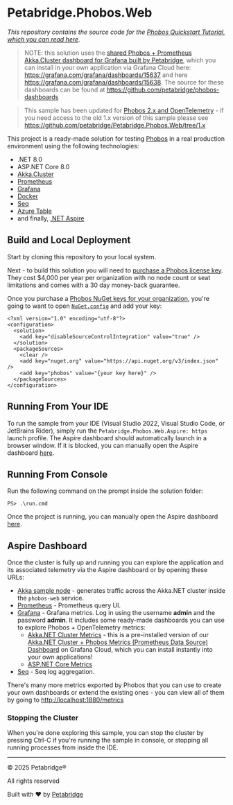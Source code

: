 # Petabridge.Phobos.Web
_This repository contains the source code for the [Phobos Quickstart Tutorial, which you can read here](https://phobos.petabridge.com/articles/quickstart.html)_.

> NOTE: this solution uses the [shared Phobos + Prometheus Akka.Cluster dashboard for Grafana built by Petabridge](https://phobos.petabridge.com/articles/dashboards/prometheus-dashboard.html#phobos-2x), which you can install in your own application via Grafana Cloud here: https://grafana.com/grafana/dashboards/15637 and here https://grafana.com/grafana/dashboards/15638. The source for these dashboards can be found at https://github.com/petabridge/phobos-dashboards

> This sample has been updated for [Phobos 2.x and OpenTelemetry](https://phobos.petabridge.com/articles/releases/whats-new-in-phobos-2.0.0.html) - if you need access to the old 1.x version of this sample please see https://github.com/petabridge/Petabridge.Phobos.Web/tree/1.x

This project is a ready-made solution for testing [Phobos](https://phobos.petabridge.com/) in a real production environment using the following technologies:

- .NET 8.0
- ASP.NET Core 8.0
- [Akka.Cluster](https://getakka.net/)
- [Prometheus](https://prometheus.io/)
- [Grafana](https://grafana.com/)
- [Docker](https://www.docker.com/)
- [Seq](https://datalust.co/)
- [Azure Table](https://learn.microsoft.com/en-us/azure/storage/tables/)
- and finally, [.NET Aspire](https://github.com/dotnet/aspire)

## Build and Local Deployment
Start by cloning this repository to your local system.

Next - to build this solution you will need to [purchase a Phobos license key](https://phobos.petabridge.com/articles/setup/request.html). They cost $4,000 per year per organization with no node count or seat limitations and comes with a 30 day money-back guarantee.

Once you purchase a [Phobos NuGet keys for your organization](https://phobos.petabridge.com/articles/setup/index.html), you're going to want to open [`NuGet.config`](NuGet.config) and add your key:

```
<?xml version="1.0" encoding="utf-8"?>
<configuration>
  <solution>
    <add key="disableSourceControlIntegration" value="true" />
  </solution>
  <packageSources>
    <clear />
    <add key="nuget.org" value="https://api.nuget.org/v3/index.json" />
    <add key="phobos" value="{your key here}" />
  </packageSources>
</configuration>
```

## Running From Your IDE

To run the sample from your IDE (Visual Studio 2022, Visual Studio Code, or JetBrains Rider), simply run the `Petabridge.Phobos.Web.Aspire: https` launch profile. The Aspire dashboard should automatically launch in a browser window. If it is blocked, you can manually open the Aspire dashboard [here](http://localhost:15266).

## Running From Console

Run the following command on the prompt inside the solution folder:

```
PS> .\run.cmd
```

Once the project is running, you can manually open the Aspire dashboard [here](http://localhost:15266).

## Aspire Dashboard

Once the cluster is fully up and running you can explore the application and its associated telemetry via the Aspire dashboard or by opening these URLs:

* [Akka sample node](http://localhost:1880) - generates traffic across the Akka.NET cluster inside the `phobos-web` service.
* [Prometheus](http://localhost:9090) - Prometheus query UI.
* [Grafana](http://localhost:3000) - Grafana metrics. Log in using the username **admin** and the password **admin**. It includes some ready-made dashboards you can use to explore Phobos + OpenTelemetry metrics:
	- [Akka.NET Cluster Metrics](http://localhost:3000/d/8Y4JcEfGk/akka-net-cluster-metrics?orgId=1&refresh=10s) - this is a pre-installed version of our [Akka.NET Cluster + Phobos Metrics (Prometheus Data Source) Dashboard](https://phobos.petabridge.com/articles/dashboards/prometheus-dashboard.html#phobos-2x) on Grafana Cloud, which you can install instantly into your own applications!
	- [ASP.NET Core Metrics](http://localhost:3000/d/ggsijSPZz/asp-net-core-metrics?orgId=1)
* [Seq](http://localhost:8988) - Seq log aggregation.

There's many more metrics exported by Phobos that you can use to create your own dashboards or extend the existing ones - you can view all of them by going to [http://localhost:1880/metrics](http://localhost:1880/metrics)

### Stopping the Cluster

When you're done exploring this sample, you can stop the cluster by pressing Ctrl-C if you're running the sample in console, or stopping all running processes from inside the IDE.

---

© 2025 Petabridge®

All rights reserved

Built with ♥ by [Petabridge](https://petabridge.com/)
